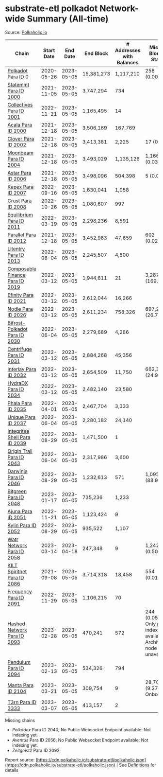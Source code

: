 # substrate-etl polkadot Network-wide Summary (All-time)

Source: [Polkaholic.io](https://polkaholic.io)


| Chain            | Start Date | End Date | End Block | # Addresses with Balances | Missing Blocks / Status |
| ---------------- | ---------- | ---------| --------- | ------------------------- | ----------------------- |
| [Polkadot Para ID 0](/polkadot/0-polkadot) | 2020-05-26 | 2023-05-05 | 15,381,273 |  1,117,210 | 258 (0.00%)  |
| [Statemint Para ID 1000](/polkadot/1000-statemint) | 2021-11-05 | 2023-05-05 | 3,747,294 |  734 |    |
| [Collectives Para ID 1001](/polkadot/1001-collectives) | 2022-11-21 | 2023-05-05 | 1,165,495 |  14 |    |
| [Acala Para ID 2000](/polkadot/2000-acala) | 2021-12-18 | 2023-05-05 | 3,506,169 |  167,769 |    |
| [Clover Para ID 2002](/polkadot/2002-clover) | 2021-12-18 | 2023-05-05 | 3,413,381 |  2,225 | 17 (0.00%)  |
| [Moonbeam Para ID 2004](/polkadot/2004-moonbeam) | 2021-12-18 | 2023-05-05 | 3,493,029 |  1,135,126 | 1,166 (0.03%)  |
| [Astar Para ID 2006](/polkadot/2006-astar) | 2021-12-18 | 2023-05-05 | 3,498,096 |  504,398 | 5 (0.00%)  |
| [Kapex Para ID 2007](/polkadot/2007-kapex) | 2022-09-16 | 2023-05-05 | 1,630,041 |  1,058 |    |
| [Crust Para ID 2008](/polkadot/2008-crust) | 2022-10-26 | 2023-05-05 | 1,080,607 |  997 |    |
| [Equilibrium Para ID 2011](/polkadot/2011-equilibrium) | 2022-03-19 | 2023-05-05 | 2,298,236 |  8,591 |    |
| [Parallel Para ID 2012](/polkadot/2012-parallel) | 2021-12-18 | 2023-05-05 | 3,452,983 |  47,659 | 602 (0.02%)  |
| [Litentry Para ID 2013](/polkadot/2013-litentry) | 2022-06-04 | 2023-05-05 | 2,245,507 |  4,800 |    |
| [Composable Finance Para ID 2019](/polkadot/2019-composable) | 2022-03-12 | 2023-05-05 | 1,944,611 |  21 | 3,287,125 (169.04%)  |
| [Efinity Para ID 2021](/polkadot/2021-efinity) | 2022-03-12 | 2023-05-05 | 2,612,044 |  16,266 |    |
| [Nodle Para ID 2026](/polkadot/2026-nodle) | 2022-03-12 | 2023-05-05 | 2,611,234 |  758,326 | 697,249 (26.70%)  |
| [Bifrost-Polkadot Para ID 2030](/polkadot/2030-bifrost-dot) | 2022-06-04 | 2023-05-05 | 2,279,689 |  4,286 |    |
| [Centrifuge Para ID 2031](/polkadot/2031-centrifuge) | 2022-03-12 | 2023-05-05 | 2,884,268 |  45,356 |    |
| [Interlay Para ID 2032](/polkadot/2032-interlay) | 2022-03-12 | 2023-05-05 | 2,654,509 |  11,750 | 662,360 (24.95%)  |
| [HydraDX Para ID 2034](/polkadot/2034-hydradx) | 2022-03-12 | 2023-05-05 | 2,482,140 |  23,580 |    |
| [Phala Para ID 2035](/polkadot/2035-phala) | 2022-04-01 | 2023-05-05 | 2,467,704 |  3,333 |    |
| [Unique Para ID 2037](/polkadot/2037-unique) | 2022-06-04 | 2023-05-05 | 2,280,182 |  24,140 |    |
| [Integritee Shell Para ID 2039](/polkadot/2039-integritee-shell) | 2022-08-29 | 2023-05-05 | 1,471,500 |  1 |    |
| [Origin Trail Para ID 2043](/polkadot/2043-origintrail) | 2022-06-04 | 2023-05-05 | 2,317,986 |  3,600 |    |
| [Darwinia Para ID 2046](/polkadot/2046-darwinia) | 2022-08-29 | 2023-05-05 | 1,232,613 |  571 | 1,095,966 (88.91%)  |
| [Bitgreen Para ID 2048](/polkadot/2048-bitgreen) | 2023-01-17 | 2023-05-05 | 735,236 |  1,233 |    |
| [Ajuna Para ID 2051](/polkadot/2051-ajuna) | 2022-11-21 | 2023-05-05 | 1,123,424 |  9 |    |
| [Kylin Para ID 2052](/polkadot/2052-kylin) | 2022-08-29 | 2023-05-05 | 935,522 |  1,107 |    |
| [Watr Network Para ID 2058](/polkadot/2058-watr) | 2023-03-14 | 2023-04-18 | 247,348 |  9 | 1,242 (0.50%)  |
| [KILT Spiritnet Para ID 2086](/polkadot/2086-kilt) | 2021-09-08 | 2023-05-05 | 3,714,318 |  18,458 | 554 (0.01%)  |
| [Frequency Para ID 2091](/polkadot/2091-frequency) | 2022-11-29 | 2023-05-05 | 1,106,215 |  70 |    |
| [Hashed Network Para ID 2093](/polkadot/2093-hashed) | 2023-02-28 | 2023-05-05 | 470,241 |  572 | 244 (0.05%) Only partial index available: Archive node unavailable |
| [Pendulum Para ID 2094](/polkadot/2094-pendulum) | 2023-02-13 | 2023-05-05 | 534,326 |  794 |    |
| [Manta Para ID 2104](/polkadot/2104-manta) | 2023-03-21 | 2023-05-05 | 309,754 |  9 | 28,703 (9.27%) Onboarding |
| [T3rn Para ID 3333](/polkadot/3333-t3rn) | 2023-03-07 | 2023-05-05 | 413,157 |  2 |    |

Missing chains


* *Polkadex* Para ID 2040; No Public Websocket Endpoint available: Not indexing yet.
* *Aventus* Para ID 2056; No Public Websocket Endpoint available: Not indexing yet.
* *Zeitgeist2* Para ID 2092; 

Report source: [https://cdn.polkaholic.io/substrate-etl/polkaholic.json](https://cdn.polkaholic.io/substrate-etl/polkaholic.json) | See [Definitions](/DEFINITIONS.md) for details
